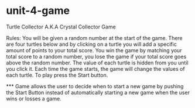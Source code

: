 # unit-4-game
Turtle Collector A.K.A Crystal Collector Game 

Rules: You will be given a random number at the start of the game. There are four turtles below and by clicking on a turtle you will add a specific amount of points to your total score. You win the game by matching your total score to a random number, you lose the game if your total score goes above the random number. The value of each turtle is hidden from you until you click it. Each time the game starts, the game will change the values of each turtle. To play press the Start button.

*** Game allows the user to decide when to start a new game by pushing the Start Button instead of automatically starting a new game when the user wins or losses a game. 